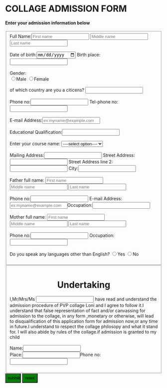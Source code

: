 <html>
    <body>
       <h1>COLLAGE ADMISSION FORM</h1>
         <h4>Enter your admission information below</h4>
         <fieldset> 
            Full Name:<input type="text" placeholder="First name">
                               <input type="text" placeholder="Middle name">
                               <input type="text" placeholder="Last name"><br><br>             
             Date of birth:<input type="date">
                   Birth place:<input type="text"><br><br>
               Gender:<br>
                <input type="radio" value="t1">Male   
                <input type="radio" value="t1">Female<br><br>
              of which country are you a citicens?
                       <input type="text"><br><br>
              Phone no:<input type="number">
              Tel-phone no:<input type="number"><br><br>
              E-mail Address:<input type="email" placeholder="ex:myname@example.com"><br><br> 
              Educational Qualification:<input type="text"><br><br>
              Enter your course name: <select>
                                                             <option>----select option----</option>
                                                            <option>Bsc</option>
                                                            <option>Bsc(computer sci)</option>
                                                            <option>Msc</option>
                                                            <option>nursing</option>
                                                    </select><br><br>
              Mailing Address:<input type="text"> Street Address:<input type="text"> Street Address line 2: 
                <input type="text"> City:<input type="text"> <br><br>
             Father full name: <input type="text" placeholder="First name">
                               <input type="text" placeholder="Middle name">
                               <input type="text" placeholder="Last name"><br><br>
           Phone no:<input type="number">              E-mail Address:<input type="email" 
           placeholder="ex:myname@example.com">Occupation:<input type="text"><br><br>                      
          Mother full name: <input type="text" placeholder="First name">
                               <input type="text" placeholder="Middle name">
                               <input type="text" placeholder="Last name"><br><br>                          
        Phone no:<input type="number">  Occupation:<input type="text"><br><br>  
        Do you speak any languages other than English?                 
                 <input type="radio" value="t1">Yes
                <input type="radio" value="t1">No<br><br> 
           </fieldset>
           <fieldset>     
                <h1 style="text-align:center;">Undertaking</h1>                     
      I,Mr/Mrs/Ms <input type="text"> have read and understand the admission procedure of PVP collage Loni
            and I agree to follow it.I understand that false representation of fact and/or canvassing for admission to the collage, in any form
      ,monetary or otherwise, will lead to disqualification of this application form for admission now,or any time in future.I understand 
      to respect the collage  philosopy and what it stand for. I will also abide by rules of the collage.if admission is granted to my child<br> <br>
      Name:<input type="text"><br>
      Place:<input type="text">Phone no:<input type="number"><br><br>
   </fieldset>   
  <input type="button" value="submit" style="background-color:green; height:30px; width:50px;">   
  <input type="button" value="reset" style="background-color:green; height:30px; width:50px;">   
    </body>
<html>